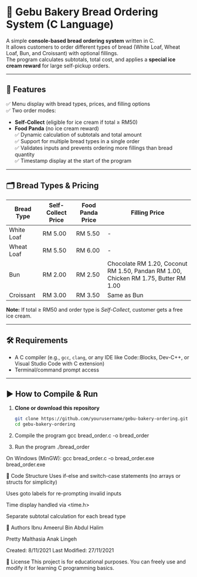 # 🥖 Gebu Bakery Bread Ordering System (C Language)

A simple **console-based bread ordering system** written in C.  
It allows customers to order different types of bread (White Loaf, Wheat Loaf, Bun, and Croissant) with optional fillings.  
The program calculates subtotals, total cost, and applies a **special ice cream reward** for large self-pickup orders.  

---

## 📌 Features

✅ Menu display with bread types, prices, and filling options  
✅ Two order modes:
  - **Self-Collect** (eligible for ice cream if total ≥ RM50)
  - **Food Panda** (no ice cream reward)  
✅ Dynamic calculation of subtotals and total amount  
✅ Support for multiple bread types in a single order  
✅ Validates inputs and prevents ordering more fillings than bread quantity  
✅ Timestamp display at the start of the program  

---

## 🗂 Bread Types & Pricing

| Bread Type | Self-Collect Price | Food Panda Price | Filling Price |
|------------|-------------------|------------------|---------------|
| White Loaf | RM 5.00           | RM 5.50          | -             |
| Wheat Loaf | RM 5.50           | RM 6.00          | -             |
| Bun        | RM 2.00           | RM 2.50          | Chocolate RM 1.20, Coconut RM 1.50, Pandan RM 1.00, Chicken RM 1.75, Butter RM 1.00 |
| Croissant  | RM 3.00           | RM 3.50          | Same as Bun   |

**Note:** If total ≥ RM50 and order type is *Self-Collect*, customer gets a free ice cream.

---

## 🛠 Requirements

- A C compiler (e.g., `gcc`, `clang`, or any IDE like Code::Blocks, Dev-C++, or Visual Studio Code with C extension)
- Terminal/command prompt access

---

## ▶️ How to Compile & Run

1. **Clone or download this repository**  
   ```bash
   git clone https://github.com/yourusername/gebu-bakery-ordering.git
   cd gebu-bakery-ordering

2. Compile the program
gcc bread_order.c -o bread_order

3. Run the program
./bread_order

On Windows (MinGW):
gcc bread_order.c -o bread_order.exe
bread_order.exe


📖 Code Structure
Uses if-else and switch-case statements (no arrays or structs for simplicity)

Uses goto labels for re-prompting invalid inputs

Time display handled via <time.h>

Separate subtotal calculation for each bread type


🤝 Authors
Ibnu Ameerul Bin Abdul Halim

Pretty Malthasia Anak Lingeh

Created: 8/11/2021
Last Modified: 27/11/2021


📜 License
This project is for educational purposes.
You can freely use and modify it for learning C programming basics.